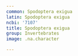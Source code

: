 ```yaml
---
common: Spodoptera exigua
latin: Spodoptera exigua
ncbi: '7107'
title: Spodoptera exigua
group: Invertebrates
image: .na.character

---
```

